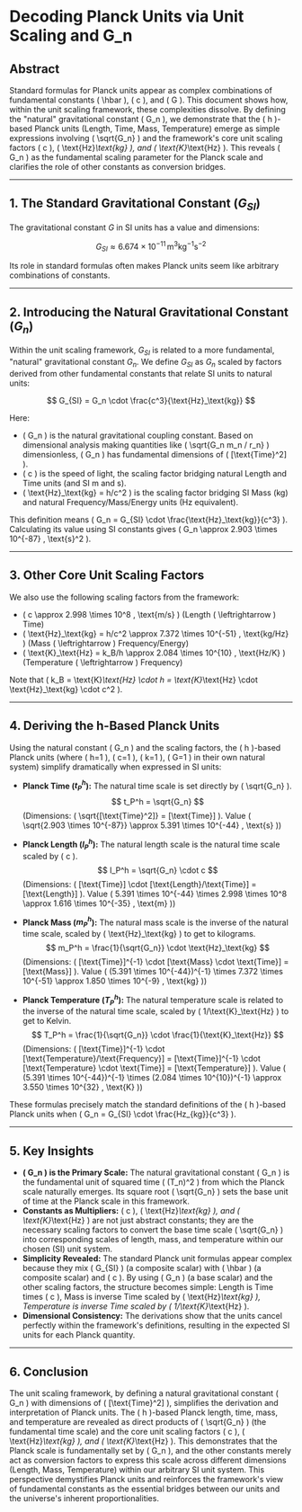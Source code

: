 # Decoding Planck Units via Unit Scaling and G_n

## Abstract

Standard formulas for Planck units appear as complex combinations of fundamental constants \( \hbar \), \( c \), and \( G \). This document shows how, within the unit scaling framework, these complexities dissolve. By defining the "natural" gravitational constant \( G_n \), we demonstrate that the \( h \)-based Planck units (Length, Time, Mass, Temperature) emerge as simple expressions involving \( \sqrt{G_n} \) and the framework's core unit scaling factors \( c \), \( \text{Hz}_\text{kg} \), and \( \text{K}_\text{Hz} \). This reveals \( G_n \) as the fundamental scaling parameter for the Planck scale and clarifies the role of other constants as conversion bridges.

---

## 1. The Standard Gravitational Constant ($G_{SI}$)

The gravitational constant $G$ in SI units has a value and dimensions:

$$ G_{SI} \approx 6.674 \times 10^{-11} \, \text{m}^3 \text{kg}^{-1} \text{s}^{-2} $$

Its role in standard formulas often makes Planck units seem like arbitrary combinations of constants.

---

## 2. Introducing the Natural Gravitational Constant ($G_n$)

Within the unit scaling framework, $G_{SI}$ is related to a more fundamental, "natural" gravitational constant $G_n$. We define $G_{SI}$ as $G_n$ scaled by factors derived from other fundamental constants that relate SI units to natural units:

$$ G_{SI} = G_n \cdot \frac{c^3}{\text{Hz}_\text{kg}} $$

Here:
- \( G_n \) is the natural gravitational coupling constant. Based on dimensional analysis making quantities like \( \sqrt{G_n m_n / r_n} \) dimensionless, \( G_n \) has fundamental dimensions of \( [\text{Time}^2] \).
- \( c \) is the speed of light, the scaling factor bridging natural Length and Time units (and SI m and s).
- \( \text{Hz}_\text{kg} = h/c^2 \) is the scaling factor bridging SI Mass (kg) and natural Frequency/Mass/Energy units (Hz equivalent).

This definition means \( G_n = G_{SI} \cdot \frac{\text{Hz}_\text{kg}}{c^3} \). Calculating its value using SI constants gives \( G_n \approx 2.903 \times 10^{-87} \, \text{s}^2 \).

---

## 3. Other Core Unit Scaling Factors

We also use the following scaling factors from the framework:
- \( c \approx 2.998 \times 10^8 \, \text{m/s} \) (Length \( \leftrightarrow \) Time)
- \( \text{Hz}_\text{kg} = h/c^2 \approx 7.372 \times 10^{-51} \, \text{kg/Hz} \) (Mass \( \leftrightarrow \) Frequency/Energy)
- \( \text{K}_\text{Hz} = k_B/h \approx 2.084 \times 10^{10} \, \text{Hz/K} \) (Temperature \( \leftrightarrow \) Frequency)

Note that \( k_B = \text{K}_\text{Hz} \cdot h = \text{K}_\text{Hz} \cdot \text{Hz}_\text{kg} \cdot c^2 \).

---

## 4. Deriving the h-Based Planck Units

Using the natural constant \( G_n \) and the scaling factors, the \( h \)-based Planck units (where \( h=1 \), \( c=1 \), \( k=1 \), \( G=1 \) in their own natural system) simplify dramatically when expressed in SI units:

- **Planck Time ($t_P^h$):**
  The natural time scale is set directly by \( \sqrt{G_n} \).
  $$ t_P^h = \sqrt{G_n} $$
  (Dimensions: \( \sqrt{[\text{Time}^2]} = [\text{Time}] \). Value \( \sqrt{2.903 \times 10^{-87}} \approx 5.391 \times 10^{-44} \, \text{s} \))

- **Planck Length ($l_P^h$):**
  The natural length scale is the natural time scale scaled by \( c \).
  $$ l_P^h = \sqrt{G_n} \cdot c $$
  (Dimensions: \( [\text{Time}] \cdot [\text{Length}/\text{Time}] = [\text{Length}] \). Value \( 5.391 \times 10^{-44} \times 2.998 \times 10^8 \approx 1.616 \times 10^{-35} \, \text{m} \))

- **Planck Mass ($m_P^h$):**
  The natural mass scale is the inverse of the natural time scale, scaled by \( \text{Hz}_\text{kg} \) to get to kilograms.
  $$ m_P^h = \frac{1}{\sqrt{G_n}} \cdot \text{Hz}_\text{kg} $$
  (Dimensions: \( [\text{Time}]^{-1} \cdot [\text{Mass} \cdot \text{Time}] = [\text{Mass}] \). Value \( (5.391 \times 10^{-44})^{-1} \times 7.372 \times 10^{-51} \approx 1.850 \times 10^{-9} \, \text{kg} \))

- **Planck Temperature ($T_P^h$):**
  The natural temperature scale is related to the inverse of the natural time scale, scaled by \( 1/\text{K}_\text{Hz} \) to get to Kelvin.
  $$ T_P^h = \frac{1}{\sqrt{G_n}} \cdot \frac{1}{\text{K}_\text{Hz}} $$
  (Dimensions: \( [\text{Time}]^{-1} \cdot [\text{Temperature}/\text{Frequency}] = [\text{Time}]^{-1} \cdot [\text{Temperature} \cdot \text{Time}] = [\text{Temperature}] \). Value \( (5.391 \times 10^{-44})^{-1} \times (2.084 \times 10^{10})^{-1} \approx 3.550 \times 10^{32} \, \text{K} \))

These formulas precisely match the standard definitions of the \( h \)-based Planck units when \( G_n = G_{SI} \cdot \frac{Hz_{kg}}{c^3} \).

---

## 5. Key Insights

- **\( G_n \) is the Primary Scale:** The natural gravitational constant \( G_n \) is the fundamental unit of squared time \( (T_n)^2 \) from which the Planck scale naturally emerges. Its square root \( \sqrt{G_n} \) sets the base unit of time at the Planck scale in this framework.
- **Constants as Multipliers:** \( c \), \( \text{Hz}_\text{kg} \), and \( \text{K}_\text{Hz} \) are not just abstract constants; they are the necessary scaling factors to convert the base time scale \( \sqrt{G_n} \) into corresponding scales of length, mass, and temperature within our chosen (SI) unit system.
- **Simplicity Revealed:** The standard Planck unit formulas appear complex because they mix \( G_{SI} \) (a composite scalar) with \( \hbar \) (a composite scalar) and \( c \). By using \( G_n \) (a base scalar) and the other scaling factors, the structure becomes simple: Length is Time times \( c \), Mass is inverse Time scaled by \( \text{Hz}_\text{kg} \), Temperature is inverse Time scaled by \( 1/\text{K}_\text{Hz} \).
- **Dimensional Consistency:** The derivations show that the units cancel perfectly within the framework's definitions, resulting in the expected SI units for each Planck quantity.

---

## 6. Conclusion

The unit scaling framework, by defining a natural gravitational constant \( G_n \) with dimensions of \( [\text{Time}^2] \), simplifies the derivation and interpretation of Planck units. The \( h \)-based Planck length, time, mass, and temperature are revealed as direct products of \( \sqrt{G_n} \) (the fundamental time scale) and the core unit scaling factors \( c \), \( \text{Hz}_\text{kg} \), and \( \text{K}_\text{Hz} \). This demonstrates that the Planck scale is fundamentally set by \( G_n \), and the other constants merely act as conversion factors to express this scale across different dimensions (Length, Mass, Temperature) within our arbitrary SI unit system. This perspective demystifies Planck units and reinforces the framework's view of fundamental constants as the essential bridges between our units and the universe's inherent proportionalities.
